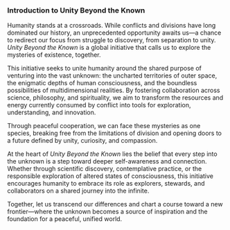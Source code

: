 ### **Introduction to Unity Beyond the Known**

Humanity stands at a crossroads. While conflicts and divisions have long dominated our history, an unprecedented opportunity awaits us—a chance to redirect our focus from struggle to discovery, from separation to unity. *Unity Beyond the Known* is a global initiative that calls us to explore the mysteries of existence, together.

This initiative seeks to unite humanity around the shared purpose of venturing into the vast unknown: the uncharted territories of outer space, the enigmatic depths of human consciousness, and the boundless possibilities of multidimensional realities. By fostering collaboration across science, philosophy, and spirituality, we aim to transform the resources and energy currently consumed by conflict into tools for exploration, understanding, and innovation.

Through peaceful cooperation, we can face these mysteries as one species, breaking free from the limitations of division and opening doors to a future defined by unity, curiosity, and compassion. 

At the heart of *Unity Beyond the Known* lies the belief that every step into the unknown is a step toward deeper self-awareness and connection. Whether through scientific discovery, contemplative practice, or the responsible exploration of altered states of consciousness, this initiative encourages humanity to embrace its role as explorers, stewards, and collaborators on a shared journey into the infinite.

Together, let us transcend our differences and chart a course toward a new frontier—where the unknown becomes a source of inspiration and the foundation for a peaceful, unified world.


